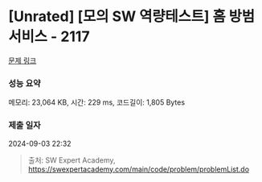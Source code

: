 # [Unrated] [모의 SW 역량테스트] 홈 방범 서비스 - 2117 

[문제 링크](https://swexpertacademy.com/main/code/problem/problemDetail.do?contestProbId=AV5V61LqAf8DFAWu) 

### 성능 요약

메모리: 23,064 KB, 시간: 229 ms, 코드길이: 1,805 Bytes

### 제출 일자

2024-09-03 22:32



> 출처: SW Expert Academy, https://swexpertacademy.com/main/code/problem/problemList.do